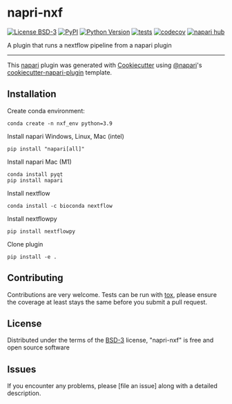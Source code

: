 # napri-nxf

[![License BSD-3](https://img.shields.io/pypi/l/napri-nxf.svg?color=green)](https://github.com/MatousE/napri-nxf/raw/main/LICENSE)
[![PyPI](https://img.shields.io/pypi/v/napri-nxf.svg?color=green)](https://pypi.org/project/napri-nxf)
[![Python Version](https://img.shields.io/pypi/pyversions/napri-nxf.svg?color=green)](https://python.org)
[![tests](https://github.com/MatousE/napri-nxf/workflows/tests/badge.svg)](https://github.com/MatousE/napri-nxf/actions)
[![codecov](https://codecov.io/gh/MatousE/napri-nxf/branch/main/graph/badge.svg)](https://codecov.io/gh/MatousE/napri-nxf)
[![napari hub](https://img.shields.io/endpoint?url=https://api.napari-hub.org/shields/napri-nxf)](https://napari-hub.org/plugins/napri-nxf)

A plugin that runs a nextflow pipeline from a napari plugin

----------------------------------

This [napari] plugin was generated with [Cookiecutter] using [@napari]'s [cookiecutter-napari-plugin] template.

<!--
Don't miss the full getting started guide to set up your new package:
https://github.com/napari/cookiecutter-napari-plugin#getting-started

and review the napari docs for plugin developers:
https://napari.org/stable/plugins/index.html
-->

## Installation
Create conda environment:
    
    conda create -n nxf_env python=3.9

Install napari Windows, Linux, Mac (intel)

    pip install "napari[all]"

Install napari Mac (M1)
    
    conda install pyqt
    pip install napari

Install nextflow

    conda install -c bioconda nextflow

Install nextflowpy

    pip install nextflowpy

Clone plugin

    pip install -e .


## Contributing

Contributions are very welcome. Tests can be run with [tox], please ensure
the coverage at least stays the same before you submit a pull request.

## License

Distributed under the terms of the [BSD-3] license,
"napri-nxf" is free and open source software

## Issues

If you encounter any problems, please [file an issue] along with a detailed description.

[napari]: https://github.com/napari/napari
[Cookiecutter]: https://github.com/audreyr/cookiecutter
[@napari]: https://github.com/napari
[MIT]: http://opensource.org/licenses/MIT
[BSD-3]: http://opensource.org/licenses/BSD-3-Clause
[GNU GPL v3.0]: http://www.gnu.org/licenses/gpl-3.0.txt
[GNU LGPL v3.0]: http://www.gnu.org/licenses/lgpl-3.0.txt
[Apache Software License 2.0]: http://www.apache.org/licenses/LICENSE-2.0
[Mozilla Public License 2.0]: https://www.mozilla.org/media/MPL/2.0/index.txt
[cookiecutter-napari-plugin]: https://github.com/napari/cookiecutter-napari-plugin

[napari]: https://github.com/napari/napari
[tox]: https://tox.readthedocs.io/en/latest/
[pip]: https://pypi.org/project/pip/
[PyPI]: https://pypi.org/
